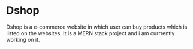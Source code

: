 # Dshop
Dshop is a e-commerce website in which user can buy products which is listed on the websites. It is a MERN stack project and i am currrently working on it.
